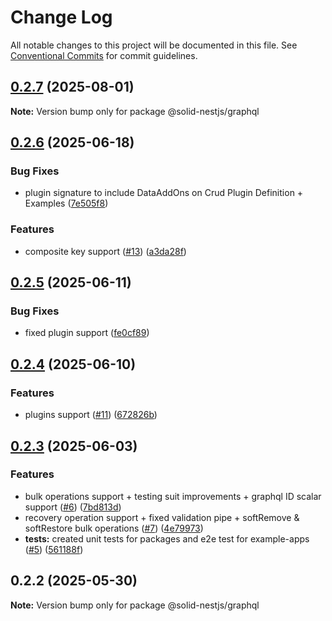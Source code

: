 # Change Log

All notable changes to this project will be documented in this file.
See [Conventional Commits](https://conventionalcommits.org) for commit guidelines.

## [0.2.7](https://github.com/solid-nestjs/framework/compare/v0.2.6...v0.2.7) (2025-08-01)

**Note:** Version bump only for package @solid-nestjs/graphql

## [0.2.6](https://github.com/solid-nestjs/framework/compare/v0.2.5...v0.2.6) (2025-06-18)

### Bug Fixes

- plugin signature to include DataAddOns on Crud Plugin Definition + Examples ([7e505f8](https://github.com/solid-nestjs/framework/commit/7e505f85299dab73d8e2f8e1326d8aeb75f97e8b))

### Features

- composite key support ([#13](https://github.com/solid-nestjs/framework/issues/13)) ([a3da28f](https://github.com/solid-nestjs/framework/commit/a3da28ff387984c59ec5f72d1bcafecc9ce83b1b))

## [0.2.5](https://github.com/solid-nestjs/framework/compare/v0.2.4...v0.2.5) (2025-06-11)

### Bug Fixes

- fixed plugin support ([fe0cf89](https://github.com/solid-nestjs/framework/commit/fe0cf890ea66d382b35112523bdd39f0503b2f1a))

## [0.2.4](https://github.com/solid-nestjs/framework/compare/v0.2.3...v0.2.4) (2025-06-10)

### Features

- plugins support ([#11](https://github.com/solid-nestjs/framework/issues/11)) ([672826b](https://github.com/solid-nestjs/framework/commit/672826bb3c06ed996fb09e3aa6e568e2c4e790a9))

## [0.2.3](https://github.com/solid-nestjs/framework/compare/v0.2.2...v0.2.3) (2025-06-03)

### Features

- bulk operations support + testing suit improvements + graphql ID scalar support ([#6](https://github.com/solid-nestjs/framework/issues/6)) ([7bd813d](https://github.com/solid-nestjs/framework/commit/7bd813dfd03f46cfab2e520b28b346c7080fa1fb))
- recovery operation support + fixed validation pipe + softRemove & softRestore bulk operations ([#7](https://github.com/solid-nestjs/framework/issues/7)) ([4e79973](https://github.com/solid-nestjs/framework/commit/4e7997377aaffd60b457186730c149e9c4467617))
- **tests:** created unit tests for packages and e2e test for example-apps ([#5](https://github.com/solid-nestjs/framework/issues/5)) ([561188f](https://github.com/solid-nestjs/framework/commit/561188fd83ccf94206b32041333441ec31ece1cd))

## 0.2.2 (2025-05-30)

**Note:** Version bump only for package @solid-nestjs/graphql
